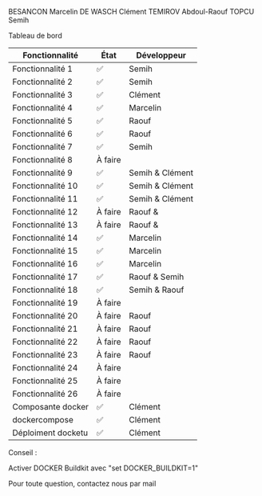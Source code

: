 BESANCON Marcelin
DE WASCH Clément
TEMIROV Abdoul-Raouf
TOPCU Semih

Tableau de bord

| Fonctionnalité    | État   | Développeur     |
|-------------------|--------|-----------------|
| Fonctionnalité 1  | ✅      | Semih           |
| Fonctionnalité 2  | ✅      | Semih           |
| Fonctionnalité 3  | ✅      | Clément         |
| Fonctionnalité 4  | ✅      | Marcelin        |
| Fonctionnalité 5  | ✅      | Raouf           |
| Fonctionnalité 6  | ✅      | Raouf           |
| Fonctionnalité 7  | ✅      | Semih           |
| Fonctionnalité 8  | À faire |                 |
| Fonctionnalité 9  | ✅      | Semih & Clément |
| Fonctionnalité 10 | ✅      | Semih & Clément |
| Fonctionnalité 11 | ✅      | Semih & Clément |
| Fonctionnalité 12 | À faire |   Raouf &       |
| Fonctionnalité 13 | À faire |   Raouf &       |
| Fonctionnalité 14 | ✅      | Marcelin        |
| Fonctionnalité 15 | ✅      | Marcelin        |
| Fonctionnalité 16 | ✅      | Marcelin        |
| Fonctionnalité 17 | ✅      | Raouf & Semih   |
| Fonctionnalité 18 | ✅      | Semih & Raouf   |
| Fonctionnalité 19 | À faire |                 |
| Fonctionnalité 20 | À faire |    Raouf         |
| Fonctionnalité 21 | À faire |    Raouf        |
| Fonctionnalité 22 | À faire |     Raouf       |
| Fonctionnalité 23 | À faire |  Raouf          |
| Fonctionnalité 24 | À faire |                 |
| Fonctionnalité 25 | À faire |                 |
| Fonctionnalité 26 | À faire |                 |
| Composante docker | ✅      | Clément         |
| dockercompose     | ✅      | Clément         |
|Déploiment docketu | ✅      | Clément         |

Conseil :

Activer DOCKER Buildkit avec "set DOCKER_BUILDKIT=1"

Pour toute question, contactez nous par mail